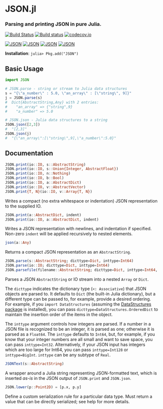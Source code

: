 # JSON.jl
### Parsing and printing JSON in pure Julia.

[![Build Status](https://travis-ci.org/JuliaIO/JSON.jl.svg)](https://travis-ci.org/JuliaIO/JSON.jl)
[![Build status](https://ci.appveyor.com/api/projects/status/2sfomjwl29k6y6oy)](https://ci.appveyor.com/project/staticfloat/json-jl)
[![codecov.io](http://codecov.io/github/JuliaIO/JSON.jl/coverage.svg?branch=master)](http://codecov.io/github/JuliaIO/JSON.jl?branch=master)

[![JSON](http://pkg.julialang.org/badges/JSON_0.3.svg)](http://pkg.julialang.org/?pkg=JSON&ver=0.3)
[![JSON](http://pkg.julialang.org/badges/JSON_0.4.svg)](http://pkg.julialang.org/?pkg=JSON&ver=0.4)
[![JSON](http://pkg.julialang.org/badges/JSON_0.5.svg)](http://pkg.julialang.org/?pkg=JSON&ver=0.5)
[![JSON](http://pkg.julialang.org/badges/JSON_0.6.svg)](http://pkg.julialang.org/?pkg=JSON&ver=0.6)

**Installation**: `julia> Pkg.add("JSON")`


## Basic Usage

```julia
import JSON

# JSON.parse - string or stream to Julia data structures
s = "{\"a_number\" : 5.0, \"an_array\" : [\"string\", 9]}"
j = JSON.parse(s)
#  Dict{AbstractString,Any} with 2 entries:
#    "an_array" => {"string",9}
#    "a_number" => 5.0

# JSON.json - Julia data structures to a string
JSON.json([2,3])
#  "[2,3]"
JSON.json(j)
#  "{\"an_array\":[\"string\",9],\"a_number\":5.0}"
```

## Documentation

```julia
JSON.print(io::IO, s::AbstractString)
JSON.print(io::IO, s::Union{Integer, AbstractFloat})
JSON.print(io::IO, n::Nothing)
JSON.print(io::IO, b::Bool)
JSON.print(io::IO, a::AbstractDict)
JSON.print(io::IO, v::AbstractVector)
JSON.print{T, N}(io::IO, v::Array{T, N})
```

Writes a compact (no extra whitespace or indentation) JSON representation
to the supplied IO.

```julia
JSON.print(a::AbstractDict, indent)
JSON.print(io::IO, a::AbstractDict, indent)
```

Writes a JSON representation with newlines, and indentation if specified. Non-zero `indent` will be applied recursively to nested elements.


```julia
json(a::Any)
```

Returns a compact JSON representation as an `AbstractString`.

```julia
JSON.parse(s::AbstractString; dicttype=Dict, inttype=Int64)
JSON.parse(io::IO; dicttype=Dict, inttype=Int64)
JSON.parsefile(filename::AbstractString; dicttype=Dict, inttype=Int64, use_mmap=true)
```

Parses a JSON `AbstractString` or IO stream into a nested `Array` or `Dict`.

The `dicttype` indicates the dictionary type (`<: Associative`) that
JSON objects are parsed to.  It defaults to `Dict` (the built-in Julia
dictionary), but a different type can be passed to, for example,
provide a desired ordering.  For example, if you `import DataStructures`
(assuming the [DataStructures
package](https://github.com/JuliaLang/DataStructures.jl) is
installed), you can pass `dicttype=DataStructures.OrderedDict` to
maintain the insertion order of the items in the object.

The `inttype` argument controls how integers are parsed.  If a number in a JSON
file is recognized to be an integer, it is parsed as one; otherwise it is parsed
as a `Float64`.  The `inttype` defaults to `Int64`, but, for example, if you know
that your integer numbers are all small and want to save space, you can pass
`inttype=Int32`.  Alternatively, if your JSON input has integers which are too large
for Int64, you can pass `inttype=Int128` or `inttype=BigInt`.  `inttype` can be any
subtype of `Real`.

```julia
JSONText(s::AbstractString)
```
A wrapper around a Julia string representing JSON-formatted text,
which is inserted *as-is* in the JSON output of `JSON.print` and `JSON.json`.

```julia
JSON.lower(p::Point2D) = [p.x, p.y]
```

Define a custom serialization rule for a particular data type. Must return a
value that can be directly serialized; see help for more details.
